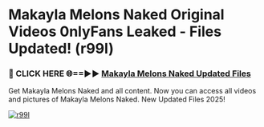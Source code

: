 # Makayla Melons Naked Original Videos 0nlyFans Leaked - Files Updated! (r99l)

<h3>🔴 CLICK HERE 🌐==►► <a href="https://tinyurl.com/yckcrads" rel="nofollow">Makayla Melons Naked Updated Files</a></h3>

Get Makayla Melons Naked and all content. Now you can access all videos and pictures of Makayla Melons Naked. New Updated Files 2025!

[![r99l](https://i.imgur.com/hpKpOFt.gif)](https://tinyurl.com/yckcrads)
